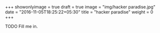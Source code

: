 +++
showonlyimage = true
draft = true
image = "img/hacker paradise.jpg"
date = "2016-11-05T18:25:22+05:30"
title = "hacker paradise"
weight = 0
+++

TODO Fill me in.

